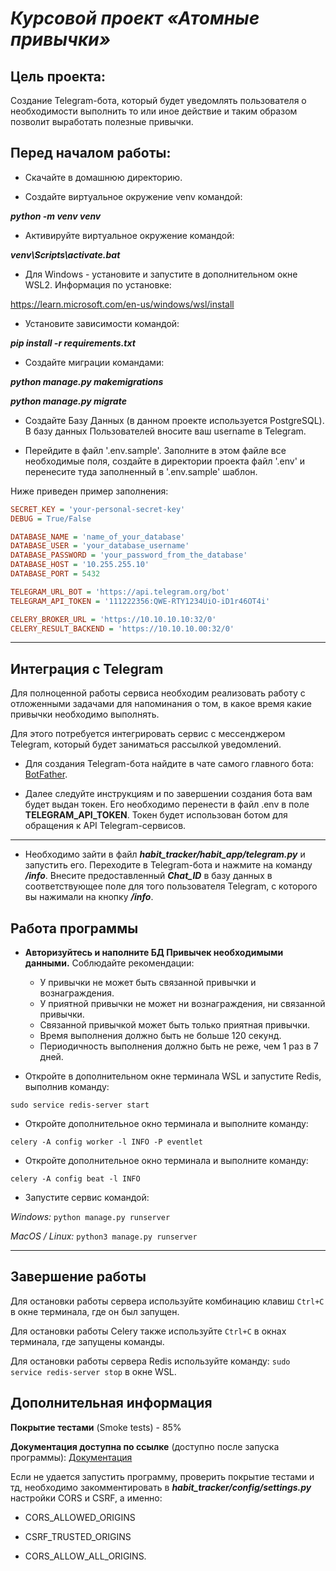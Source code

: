 # *Курсовой проект «Атомные привычки»*


## Цель проекта:

Создание Telegram-бота, который будет уведомлять пользователя о необходимости выполнить то или иное действие
и таким образом позволит выработать полезные привычки.


## Перед началом работы:

- Скачайте в домашнюю директорию.


- Создайте виртуальное окружение venv командой:

__*python -m venv venv*__

- Активируйте виртуальное окружение командой:

__*venv\Scripts\activate.bat*__

- Для Windows - установите и запустите в дополнительном окне WSL2. Информация по установке:

https://learn.microsoft.com/en-us/windows/wsl/install

- Установите зависимости командой:

__*pip install -r requirements.txt*__

- Создайте миграции командами:

__*python manage.py makemigrations*__

__*python manage.py migrate*__

- Создайте Базу Данных (в данном проекте используется PostgreSQL). В базу данных Пользователей вносите ваш username 
в Telegram.


- Перейдите в файл '.env.sample'. Заполните в этом файле все необходимые поля, создайте в директории проекта файл '.env' и перенесите 
туда заполненный в '.env.sample' шаблон. 

Ниже приведен пример заполнения:
```ini
SECRET_KEY = 'your-personal-secret-key'
DEBUG = True/False

DATABASE_NAME = 'name_of_your_database'
DATABASE_USER = 'your_database_username'
DATABASE_PASSWORD = 'your_password_from_the_database'
DATABASE_HOST = '10.255.255.10'
DATABASE_PORT = 5432

TELEGRAM_URL_BOT = 'https://api.telegram.org/bot'
TELEGRAM_API_TOKEN = '111222356:QWE-RTY1234UiO-iD1r46OT4i'

CELERY_BROKER_URL = 'https://10.10.10.10:32/0'
CELERY_RESULT_BACKEND = 'https://10.10.10.00:32/0'
```

----
## Интеграция с __Telegram__

Для полноценной работы сервиса необходим реализовать работу с отложенными задачами для напоминания о том, в какое время какие привычки необходимо выполнять.

Для этого потребуется интегрировать сервис с мессенджером Telegram, который будет заниматься рассылкой уведомлений.

- Для создания Telegram-бота найдите в чате самого главного бота: [BotFather](https://t.me/BotFather).


- Далее следуйте инструкциям и по завершении создания бота вам будет выдан токен. Его необходимо перенести в 
файл .env в поле __TELEGRAM_API_TOKEN__. Токен будет использован ботом для обращения к API Telegram-сервисов.


----

- Необходимо зайти в файл __*habit_tracker/habit_app/telegram.py*__ и запустить его. Переходите в Telegram-бота и 
нажмите на команду __*/info*__. Внесите предоставленный __*Chat_ID*__ в базу данных в соответствующее поле для того 
пользователя Telegram, с которого вы нажимали на кнопку __*/info*__.

## Работа программы

- __Авторизуйтесь и наполните БД Привычек необходимыми данными.__ Соблюдайте рекомендации:

  - У привычки не может быть связанной привычки и вознаграждения.
  - У приятной привычки не может ни вознаграждения, ни связанной привычки.
  - Связанной привычкой может быть только приятная привычки.
  - Время выполнения должно быть не больше 120 секунд.
  - Периодичность выполнения должно быть не реже, чем 1 раз в 7 дней.


- Откройте в дополнительном окне терминала WSL и запустите Redis, выполнив команду:

`sudo service redis-server start`

- Откройте дополнительное окно терминала и выполните команду:

`celery -A config worker -l INFO -P eventlet`

- Откройте дополнительное окно терминала и выполните команду:

`celery -A config beat -l INFO`

- Запустите сервис командой:

*Windows:*
`python manage.py runserver`

*MacOS / Linux:*
`python3 manage.py runserver`

----
## Завершение работы

Для остановки работы сервера используйте комбинацию клавиш `Ctrl+C` в окне терминала, где он был запущен.

Для остановки работы Celery также используйте `Ctrl+C` в окнах терминала, где запущены команды.

Для остановки работы сервера Redis используйте команду: `sudo service redis-server stop` в окне WSL.


## Дополнительная информация

__Покрытие тестами__ (Smoke tests) - 85%

__Документация доступна по ссылке__ (доступно после запуска программы): [Документация](http://127.0.0.1:8000/api/docs/)

Если не удается запустить программу, проверить покрытие тестами и тд, необходимо закомментировать в 
__*habit_tracker/config/settings.py*__ настройки CORS и CSRF, а именно:

- CORS_ALLOWED_ORIGINS

- CSRF_TRUSTED_ORIGINS

- CORS_ALLOW_ALL_ORIGINS.
